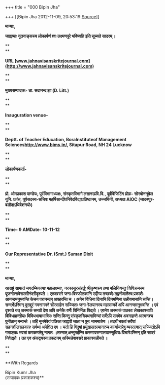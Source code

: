 +++
title = "000 Bipin Jha"

+++
[[Bipin Jha	2012-11-09, 20:53:19 [Source](https://groups.google.com/g/bvparishat/c/BCHFcoVB97I)]]



**मान्याः,**

**जाह्नव्याः नूतनाङ्कस्य लोकार्पणं श्वः लक्ष्मणपुरे भविष्यति इति सूच्यते सादरम्।**

**  
**

**URL [www.jahnavisanskritejournal.com](http://www.jahnavisanskritejournal.com)**

**  
**

**मुख्यसम्पादकः- डा. सदानन्द झा (D. Litt.)**

**  
**

**Inauguration venue-**

**  
**

**Deptt. of Teacher Education, BoraInstituteof Management Sciences<http://www.bims.in/>, Sitapur Road, NH 24 Lucknow**

**  
**

**लोकार्पणकर्ता-**

**  
**

**प्रो. ओमप्रकाश पाण्डेयः, पूर्वविभागाध्यक्षः, संस्कृतविभागे लखनऊवि.वि., पूर्वविजिटिंग प्रोफ़- सोरबोननूबेल युनि. फ्रांस, पूर्वसदस्य-सचिवः महर्षिसान्दीपनिवेदविद्याप्रतिष्ठानम्, उज्जयिनी, अध्यक्षः AIOC (जादबपुर-बडौदाऽधिवेशनयोः)**

**  
**

**Time- 9 AMDate- 10-11-12**

**  
**

**Our Representative Dr. (Smt.) Suman Dixit**

**  
**

**मान्याः,**

**आराष्ट्रं साम्प्रतं जगदम्बिकायाः महालक्ष्म्याः, नरकासुरसंहर्तुः श्रीकृष्णस्य तथा बलिनियन्तुः त्रिविक्रमस्य पूजनोत्सवेसल्लीनंदरीदृश्यते । एतदवसरे जनाः विस्फोटकानि उद्दीप्य तच्छब्दैः तद्वर्णजातैश्च प्रकाशैः आनन्दमनुभवन्ति केचन परानन्दम् अपहरन्ति च । अनेन विधिना दिनानि दिनमणिना उन्नीयमानानि सन्ति।सन्दर्भेऽस्मिन् दूराद्दूरं गमनागमने सॊत्साहेन सज्जिताः जनाः रेलयानस्य महासम्मर्दे अपि आनन्दमनुभवन्ति । एवं दृश्यते यत् अस्माकं समग्रॊ देश अपि अनेकैः वर्णैः विनिर्मितः विद्यते । एवमेव अस्माकं पाठकाः लेखकाश्चापि विविधप्रान्तीयाः विविधभाषाभाषिणः सन्ति किन्तु संस्कृतत्रिपथगामिन्यां सर्वेऽपि सममेव अवगाहन्ते आत्मनश्च पुनीतान् मन्यन्ते । तर्हि नूनमेवेयं पत्रिका जाह्नवी जाता न पुनः नाममात्रेण । तदर्थं भवतां सर्वेषां सहनशीलसहकारः सर्वथा अपेक्षित एव । यतो हि विदुषां प्रमुखसदस्यानाञ्च कार्यान्तरेषु व्यस्तत्वात् सज्जितोऽपि गताङ्कः भवतां करकमलेषु नागतः ।तस्मात् क्षन्तुमर्हन्ति करुणावरुणालयास्सुधियः विचारेऽस्मिन् इति सादरं निवेद्यते । तत एव अंकद्वयस्य प्रकटनम् अस्मिन्नेवावसरे प्राकाश्यन्नीयते ।**

**  
**

**With Regards  
  
Bipin Kumr Jha  
(सम्पादकः प्रकाशकश्च)**

